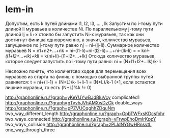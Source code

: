 # lem-in
Допустим, есть k путей длинами l1, l2, l3, ... , lk
Запустим по i-тому пути длиной li муравьев в количестве Ni.
По параллельному j-тому пути длиной lj = li+x стоило бы запустить Ni-x муравьев,
так как они достигнут финиша одновременно, а значит, количество муравьев,
запущенное по j-тому пути равно nj = ni-(lj-li).
Суммарное количество муравьев N = n1+n2+...+nk = ni-(l1-li)+ni-(l2-li)+...+ni-(lk-li) =
= k*ni-(l1+l2+...+lk)+k*li = k(ni+li)-(l1+l2+...+lk)
Отсюда количество муравьев, которое следует запустить по i-тому пути равно:
ni = (N+l1+l2+...lk)/k-li

Несложно понять, что количетсво ходов для перемещения всех муравьев из старта на финиш
с помощью выбранной группы путей равняется:
t = ni+(li-1) = (N+L)/k-li+li-1 = (N+L)/k-1
(+1, если остаются лишние муравьи, то есть (N+L)%k != 0)

http://graphonline.ru/?graph=yKeYUYwBJdBluVcy complicated1
http://graphonline.ru/?graph=gTvvhJVhAMXwDzCk double_ways
http://graphonline.ru/?graph=pPZVUCqghhZDquNm two_way_different_length
http://graphonline.ru/?graph=GpbTWFxsKDcsfohr two_ways_connected
http://graphonline.ru/?graph=vFrwpEhoDmIrKpzY two_ways_collision
http://graphonline.ru/?graph=zPIJdNYGwHRnsvtL one_way_through_three
